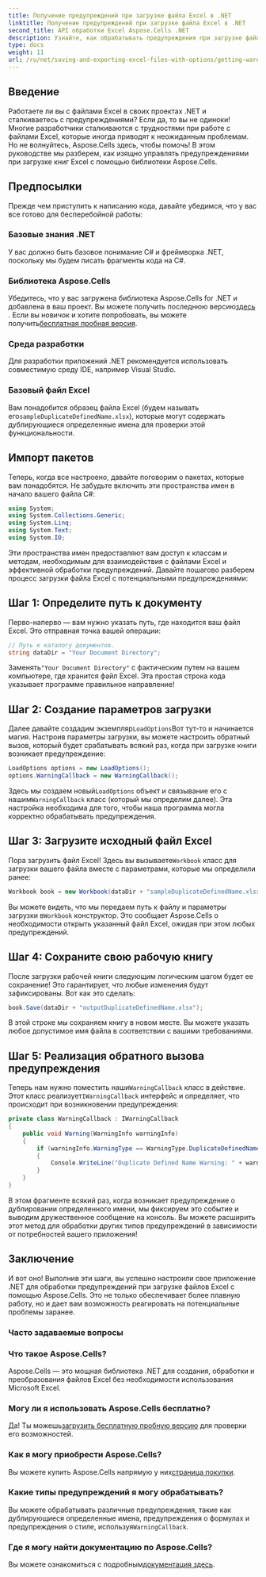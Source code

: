 ```yaml
---
title: Получение предупреждений при загрузке файла Excel в .NET
linktitle: Получение предупреждений при загрузке файла Excel в .NET
second_title: API обработки Excel Aspose.Cells .NET
description: Узнайте, как обрабатывать предупреждения при загрузке файлов Excel в .NET с помощью Aspose.Cells, с помощью нашего простого пошагового руководства.
type: docs
weight: 11
url: /ru/net/saving-and-exporting-excel-files-with-options/getting-warnings-while-loading-excel-file/
---
```

## Введение
Работаете ли вы с файлами Excel в своих проектах .NET и сталкиваетесь с предупреждениями? Если да, то вы не одиноки! Многие разработчики сталкиваются с трудностями при работе с файлами Excel, которые иногда приводят к неожиданным проблемам. Но не волнуйтесь, Aspose.Cells здесь, чтобы помочь! В этом руководстве мы разберем, как изящно управлять предупреждениями при загрузке книг Excel с помощью библиотеки Aspose.Cells. 
## Предпосылки
Прежде чем приступить к написанию кода, давайте убедимся, что у вас все готово для бесперебойной работы:
### Базовые знания .NET
У вас должно быть базовое понимание C# и фреймворка .NET, поскольку мы будем писать фрагменты кода на C#.
### Библиотека Aspose.Cells
 Убедитесь, что у вас загружена библиотека Aspose.Cells for .NET и добавлена в ваш проект. Вы можете получить последнюю версию[здесь](https://releases.aspose.com/cells/net/) . Если вы новичок и хотите попробовать, вы можете получить[бесплатная пробная версия](https://releases.aspose.com/).
### Среда разработки
Для разработки приложений .NET рекомендуется использовать совместимую среду IDE, например Visual Studio. 
### Базовый файл Excel
 Вам понадобится образец файла Excel (будем называть его`sampleDuplicateDefinedName.xlsx`), которые могут содержать дублирующиеся определенные имена для проверки этой функциональности.
## Импорт пакетов
Теперь, когда все настроено, давайте поговорим о пакетах, которые вам понадобятся. Не забудьте включить эти пространства имен в начало вашего файла C#:
```csharp
using System;
using System.Collections.Generic;
using System.Linq;
using System.Text;
using System.IO;
```
Эти пространства имен предоставляют вам доступ к классам и методам, необходимым для взаимодействия с файлами Excel и эффективной обработки предупреждений.
Давайте пошагово разберем процесс загрузки файла Excel с потенциальными предупреждениями:
## Шаг 1: Определите путь к документу
Перво-наперво — вам нужно указать путь, где находится ваш файл Excel. Это отправная точка вашей операции:
```csharp
// Путь к каталогу документов.
string dataDir = "Your Document Directory";
```
 Заменять`"Your Document Directory"` с фактическим путем на вашем компьютере, где хранится файл Excel. Эта простая строка кода указывает программе правильное направление!
## Шаг 2: Создание параметров загрузки
 Далее давайте создадим экземпляр`LoadOptions`Вот тут-то и начинается магия. Настроив параметры загрузки, вы можете настроить обратный вызов, который будет срабатывать всякий раз, когда при загрузке книги возникает предупреждение:
```csharp
LoadOptions options = new LoadOptions();
options.WarningCallback = new WarningCallback();
```
 Здесь мы создаем новый`LoadOptions` объект и связывание его с нашим`WarningCallback` класс (который мы определим далее). Эта настройка необходима для того, чтобы наша программа могла корректно обрабатывать предупреждения.
## Шаг 3: Загрузите исходный файл Excel
 Пора загрузить файл Excel! Здесь вы вызываете`Workbook` класс для загрузки вашего файла вместе с параметрами, которые мы определили ранее:
```csharp
Workbook book = new Workbook(dataDir + "sampleDuplicateDefinedName.xlsx", options);
```
 Вы можете видеть, что мы передаем путь к файлу и параметры загрузки в`Workbook` конструктор. Это сообщает Aspose.Cells о необходимости открыть указанный файл Excel, ожидая при этом любых предупреждений.
## Шаг 4: Сохраните свою рабочую книгу
После загрузки рабочей книги следующим логическим шагом будет ее сохранение! Это гарантирует, что любые изменения будут зафиксированы. Вот как это сделать:
```csharp
book.Save(dataDir + "outputDuplicateDefinedName.xlsx");
```
В этой строке мы сохраняем книгу в новом месте. Вы можете указать любое допустимое имя файла в соответствии с вашими требованиями.
## Шаг 5: Реализация обратного вызова предупреждения
 Теперь нам нужно поместить наши`WarningCallback` класс в действие. Этот класс реализует`IWarningCallback` интерфейс и определяет, что происходит при возникновении предупреждения:
```csharp
private class WarningCallback : IWarningCallback
{
    public void Warning(WarningInfo warningInfo)
    {
        if (warningInfo.WarningType == WarningType.DuplicateDefinedName)
        {
            Console.WriteLine("Duplicate Defined Name Warning: " + warningInfo.Description);
        }
    }
}
```
В этом фрагменте всякий раз, когда возникает предупреждение о дублировании определенного имени, мы фиксируем это событие и выводим дружественное сообщение на консоль. Вы можете расширить этот метод для обработки других типов предупреждений в зависимости от потребностей вашего приложения!
## Заключение
И вот оно! Выполнив эти шаги, вы успешно настроили свое приложение .NET для обработки предупреждений при загрузке файлов Excel с помощью Aspose.Cells. Это не только обеспечивает более плавную работу, но и дает вам возможность реагировать на потенциальные проблемы заранее. 
### Часто задаваемые вопросы
### Что такое Aspose.Cells?
Aspose.Cells — это мощная библиотека .NET для создания, обработки и преобразования файлов Excel без необходимости использования Microsoft Excel.
### Могу ли я использовать Aspose.Cells бесплатно?
 Да! Ты можешь[загрузить бесплатную пробную версию](https://releases.aspose.com/) для проверки его возможностей.
### Как я могу приобрести Aspose.Cells?
 Вы можете купить Aspose.Cells напрямую у них[страница покупки](https://purchase.aspose.com/buy).
### Какие типы предупреждений я могу обрабатывать?
Вы можете обрабатывать различные предупреждения, такие как дублирующиеся определенные имена, предупреждения о формулах и предупреждения о стиле, используя`WarningCallback`.
### Где я могу найти документацию по Aspose.Cells?
 Вы можете ознакомиться с подробным[документация здесь](https://reference.aspose.com/cells/net/).